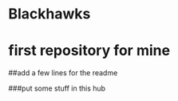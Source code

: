 # Blackhawks
<h1>first repository for mine</h1>

##add a few lines for the readme  

###put some stuff in this hub
